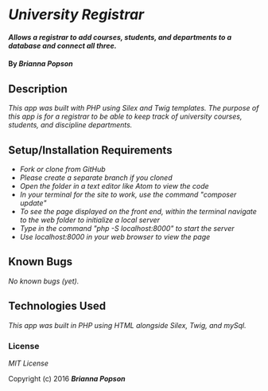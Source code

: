 # _University Registrar_

#### _Allows a registrar to add courses, students, and departments to a database and connect all three._

#### By _**Brianna Popson**_

## Description

_This app was built with PHP using Silex and Twig templates. The purpose of this app is for a registrar to be able to keep track of university courses, students, and discipline departments._

## Setup/Installation Requirements

* _Fork or clone from GitHub_
* _Please create a separate branch if you cloned_
* _Open the folder in a text editor like Atom to view the code_
* _In your terminal for the site to work, use the command "composer update"_
* _To see the page displayed on the front end, within the terminal navigate to the web folder to initialize a local server_
* _Type in the command "php -S localhost:8000" to start the server_
* _Use localhost:8000 in your web browser to view the page_


## Known Bugs

_No known bugs (yet)._

## Technologies Used

_This app was built in PHP using HTML alongside Silex, Twig, and mySql._

### License

*MIT License*

Copyright (c) 2016 **_Brianna Popson_**
